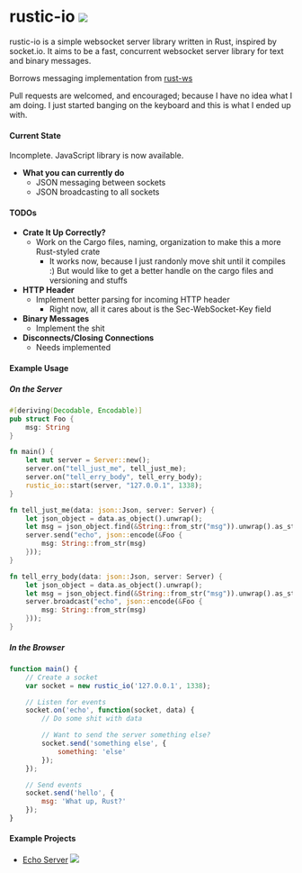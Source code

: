 rustic-io [<img src="https://travis-ci.org/nathansizemore/rustic-io.png?branch=master">](https://travis-ci.org/nathansizemore/rustic-io)
=========

rustic-io is a simple websocket server library written in Rust, inspired by socket.io.  It aims to be a fast, concurrent websocket server library for text and binary messages.

Borrows messaging implementation from [rust-ws](https://github.com/ehsanul/rust-ws)

Pull requests are welcomed, and encouraged; because I have no idea what I am doing.  I just started banging on the keyboard and this is what I ended up with.

#### Current State
Incomplete. JavaScript library is now available.
* **What you can currently do**
  * JSON messaging between sockets
  * JSON broadcasting to all sockets

#### TODOs
* **Crate It Up Correctly?**
  * Work on the Cargo files, naming, organization to make this a more Rust-styled crate
    * It works now, because I just randonly move shit until it compiles :)  But would like to get a better handle on the cargo files and versioning and stuffs
* **HTTP Header**
  * Implement better parsing for incoming HTTP header
    * Right now, all it cares about is the Sec-WebSocket-Key field
* **Binary Messages**
  * Implement the shit
* **Disconnects/Closing Connections**
  * Needs implemented

#### Example Usage

##### On the Server
```rust
#[deriving(Decodable, Encodable)]
pub struct Foo {
    msg: String
}

fn main() {
    let mut server = Server::new();
    server.on("tell_just_me", tell_just_me);
    server.on("tell_erry_body", tell_erry_body);
    rustic_io::start(server, "127.0.0.1", 1338);
}

fn tell_just_me(data: json::Json, server: Server) {
    let json_object = data.as_object().unwrap();
    let msg = json_object.find(&String::from_str("msg")).unwrap().as_string().unwrap();
    server.send("echo", json::encode(&Foo {
        msg: String::from_str(msg)
    }));
}

fn tell_erry_body(data: json::Json, server: Server) {
    let json_object = data.as_object().unwrap();
    let msg = json_object.find(&String::from_str("msg")).unwrap().as_string().unwrap();
    server.broadcast("echo", json::encode(&Foo {
        msg: String::from_str(msg)
    }));
}
```
##### In the Browser
```javascript
function main() {
    // Create a socket
    var socket = new rustic_io('127.0.0.1', 1338);

    // Listen for events
    socket.on('echo', function(socket, data) {
        // Do some shit with data

        // Want to send the server something else?
        socket.send('something else', {
            something: 'else'
        });
    });

    // Send events
    socket.send('hello', {
        msg: 'What up, Rust?'
    });
}
```

#### Example Projects
* [Echo Server](https://github.com/nathansizemore/rustic-io-echo-server) [<img src="https://travis-ci.org/nathansizemore/rustic-io-echo-server.png?branch=master">](https://travis-ci.org/nathansizemore/rustic-io-echo-server)
  
